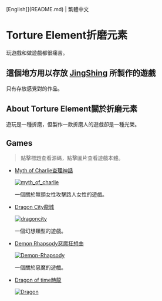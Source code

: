 [English]](README.md) | 繁體中文
# Torture Element折磨元素
玩遊戲和做遊戲都很痛苦。
## 這個地方用以存放 [JingShing](https://github.com/JingShing) 所製作的遊戲
只有存放感覺對的作品。
## About Torture Element關於折磨元素
遊玩是一種折磨，但製作一款折磨人的遊戲卻是一種光榮。
## Games
> 點擊標題查看源碼，點擊圖片查看遊戲本體。

* [Myth of Charlie查理神話](https://github.com/Torture-Element/Myth-of-Charlie)

  [![myth_of_charlie](https://img.itch.zone/aW1hZ2UvMTU2NjEzOS85NjM3OTU3LnBuZw==/347x500/m%2FUENI.png)](https://jingshing.itch.io/myth-of-charlie)
  
  一個關於無頭女性攻擊路人女性的遊戲。
* [Dragon City龍城](https://github.com/Torture-Element/DragonCity)

  [![dragoncity](https://img.itch.zone/aW1hZ2UvMTYzNTU4Mi85ODcxMzg3LnBuZw==/347x500/25nNGS.png)](https://jingshing.itch.io/dragoncastle)

  一個幻想類型的遊戲。
* [Demon Rhapsody惡魔狂想曲](https://github.com/Torture-Element/DemonRhapsody)

  [![Demon-Rhapsody](https://img.itch.zone/aW1hZ2UvMTY0OTgzNS85NzA2NjYyLnBuZw==/original/NCbvuR.png)](https://jingshing.itch.io/demonrhapsody)
  
  一個關於惡魔的遊戲。

* [Dragon of time時龍](https://github.com/Torture-Element/DragonOfTime-ActionRPG)

  [![Dragon](https://user-images.githubusercontent.com/23427084/190965824-892bbed1-96a3-48d9-9a4a-5978e3f5ec1f.png)](https://jingshing.itch.io/dragonoftime)
